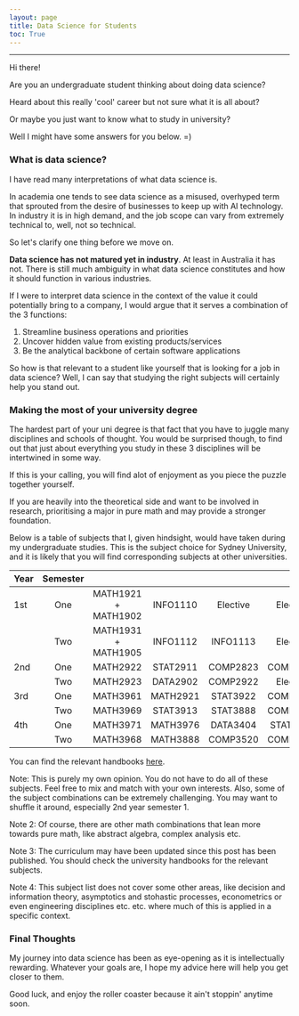 ```yaml
---
layout: page
title: Data Science for Students
toc: True
---
```


<!-- Need this for table of contents above -->
---

Hi there!

Are you an undergraduate student thinking about doing data science? 

Heard about this really 'cool' career but not sure what it is all about?

Or maybe you just want to know what to study in university?

Well I might have some answers for you below. =)

### What is data science?

I have read many interpretations of what data science is. 

In academia one tends to see data science as a misused, overhyped term that sprouted from the desire of businesses to keep up with AI technology. In industry it is in high demand, and the job scope can vary from extremely technical to, well, not so technical. 

So let's clarify one thing before we move on. 

__Data science has not matured yet in industry__. At least in Australia it has not. There is still much ambiguity in what data science constitutes and how it should function in various industries. 

If I were to interpret data science in the context of the value it could potentially bring to a company, I would argue that it serves a combination of the 3 functions:

1. Streamline business operations and priorities 
1. Uncover hidden value from existing products/services
1. Be the analytical backbone of certain software applications 

So how is that relevant to a student like yourself that is looking for a job in data science? Well, I can say that studying the right subjects will certainly help you stand out. 

### Making the most of your university degree

The hardest part of your uni degree is that fact that you have to juggle many disciplines and schools of thought. You would be surprised though, to find out that just about everything you study in these 3 disciplines will be intertwined in some way. 

If this is your calling, you will find alot of enjoyment as you piece the puzzle together yourself. 

If you are heavily into the theoretical side and want to be involved in research, prioritising a major in pure math and may provide a stronger foundation.

Below is a table of subjects that I, given hindsight, would have taken during my undergraduate studies. This is the subject choice for Sydney University, and it is likely that you will find corresponding subjects at other universities.

| Year  |  Semester  |                     |          |          |          |
|:------|:----------:|:-------------------:|:--------:|:--------:|:--------:|
| 1st   | One        | MATH1921 + MATH1902 | INFO1110 | Elective | Elective |
|       | Two        | MATH1931 + MATH1905 | INFO1112 | INFO1113 | Elective |
| 2nd   | One        | MATH2922            | STAT2911 | COMP2823 | COMP2017 |
|       | Two        | MATH2923            | DATA2902 | COMP2922 | Elective |
| 3rd   | One        | MATH3961            | MATH2921 | STAT3922 | COMP3927 |
|       | Two        | MATH3969            | STAT3913 | STAT3888 | COMP3530 |
| 4th   | One        | MATH3971            | MATH3976 | DATA3404 | STAT3925 |
|       | Two        | MATH3968            | MATH3888 | COMP3520 | COMP3988 |

You can find the relevant handbooks [here]("https://sydney.edu.au/handbooks/science/").

Note: This is purely my own opinion. You do not have to do all of these subjects. Feel free to mix and match with your own interests. Also, some of the subject combinations can be extremely challenging. You may want to shuffle it around, especially 2nd year semester 1. 

Note 2: Of course, there are other math combinations that lean more towards pure math, like abstract algebra, complex analysis etc.

Note 3: The curriculum may have been updated since this post has been published. You should check the university handbooks for the relevant subjects. 

Note 4: This subject list does not cover some other areas, like decision and information theory, asymptotics and stohastic processes, econometrics or even engineering disciplines etc. etc. where much of this is applied in a specific context. 

### Final Thoughts

My journey into data science has been as eye-opening as it is intellectually rewarding. Whatever your goals are, I hope my advice here will help you get closer to them.

Good luck, and enjoy the roller coaster because it ain't stoppin' anytime soon.